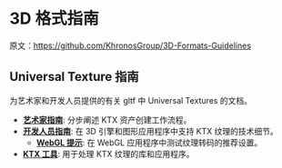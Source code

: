 # 3D 格式指南

原文：https://github.com/KhronosGroup/3D-Formats-Guidelines

## Universal Texture 指南

为艺术家和开发人员提供的有关 gltf 中 Universal Textures 的文档。

- **[艺术家指南](./KTXArtistGuide.cn.md)**: 分步阐述 KTX 资产创建工作流程。
- **[开发人员指南](./KTXDeveloperGuide.cn.md)**: 在 3D 引擎和图形应用程序中支持 KTX 纹理的技术细节。
  - **[WebGL 提示](./KTXDeveloperGuideWebGL.cn.md)**: 在 WebGL 应用程序中测试纹理转码的推荐设置。
- **[KTX 工具](./KTXTools.cn.md)**: 用于处理 KTX 纹理的库和应用程序。
